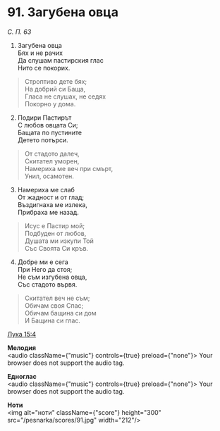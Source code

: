 # 91. Загубена овца

_С. П. 63_

1. Загубена овца  
Бях и не рачих  
Да слушам пастирския глас  
Нито се покорих.  

> Строптиво дете бях;  
> На добрий си Баща,  
> Гласа не слушах, не седях  
> Покорно у дома.  

2. Подири Пастирът  
С любов овцата Си;  
Бащата по пустините  
Детето потърси.  

> От стадото далеч,  
> Скитател уморен,  
> Намериха ме веч при смърт,  
> Унил, осамотен.  

3. Намериха ме слаб  
От жадност и от глад;  
Въздигнаха ме излека,  
Прибраха ме назад.  

> Исус е Пастир мой;  
> Подбуден от любов,  
> Душата ми изкупи Той  
> Със Своята Си кръв.  

4. Добре ми е сега  
При Него да стоя;  
Не съм изгубена овца,  
Със стадото вървя.  

> Скитател веч не съм;  
> Обичам своя Спас;  
> Обичам бащина си дом  
> И Бащина си глас.

[Лука 15:4](http://biblia.bg/index.php?k=42&g=15&s=4)

**Мелодия**  
<audio className={"music"} controls={true} preload={"none"}>
    <source src="/pesnarka/mp3/91.mp3" type="audio/mpeg"/>
    Your browser does not support the audio tag.
</audio>

**Едноглас**  
<audio className={"music"} controls={true} preload={"none"}>
    <source src="/pesnarka/transp/91.mp3" type="audio/mpeg"/>
    Your browser does not support the audio tag.
</audio>

**Ноти**  
<img alt="ноти" className={"score"} height="300" src="/pesnarka/scores/91.jpg" width="212"/>
